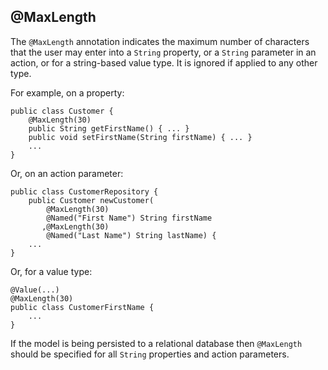 @MaxLength
----------

The `@MaxLength` annotation indicates the maximum number of characters
that the user may enter into a `String` property, or a `String`
parameter in an action, or for a string-based value type. It is ignored
if applied to any other type.

For example, on a property:

    public class Customer {
        @MaxLength(30)
        public String getFirstName() { ... }
        public void setFirstName(String firstName) { ... }
        ...
    }

Or, on an action parameter:

    public class CustomerRepository {
        public Customer newCustomer(
            @MaxLength(30)
            @Named("First Name") String firstName
           ,@MaxLength(30)
            @Named("Last Name") String lastName) {
        ...
    }

Or, for a value type:

    @Value(...)
    @MaxLength(30)
    public class CustomerFirstName {
        ...
    }

If the model is being persisted to a relational database then
`@MaxLength` should be specified for all `String` properties and action
parameters.
